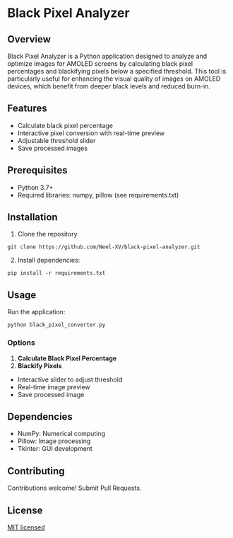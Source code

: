 # Black Pixel Analyzer

## Overview

Black Pixel Analyzer is a Python application designed to analyze and optimize images for AMOLED screens by calculating black pixel percentages and blackifying pixels below a specified threshold. This tool is particularly useful for enhancing the visual quality of images on AMOLED devices, which benefit from deeper black levels and reduced burn-in.

## Features

- Calculate black pixel percentage
- Interactive pixel conversion with real-time preview
- Adjustable threshold slider
- Save processed images

## Prerequisites

- Python 3.7+
- Required libraries: numpy, pillow (see requirements.txt)

## Installation

1. Clone the repository

  ```
  git clone https://github.com/Neel-XV/black-pixel-analyzer.git
  ```

2. Install dependencies:

  ```
  pip install -r requirements.txt
  ```

## Usage

Run the application:

```
python black_pixel_converter.py
```

### Options

1. **Calculate Black Pixel Percentage**
2. **Blackify Pixels**

  - Interactive slider to adjust threshold
  - Real-time image preview
  - Save processed image

## Dependencies

- NumPy: Numerical computing
- Pillow: Image processing
- Tkinter: GUI development

## Contributing

Contributions welcome! Submit Pull Requests.

## License

[MIT licensed](./LICENSE)
